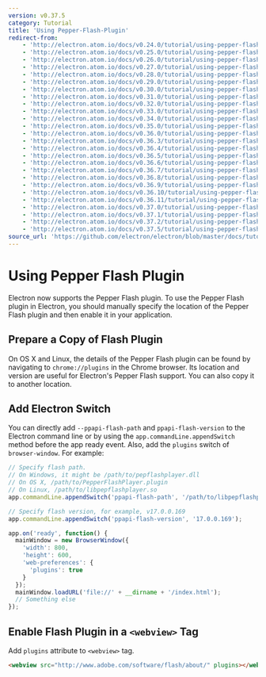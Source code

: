 ```yaml
---
version: v0.37.5
category: Tutorial
title: 'Using Pepper-Flash-Plugin'
redirect-from:
    - 'http://electron.atom.io/docs/v0.24.0/tutorial/using-pepper-flash-plugin/'
    - 'http://electron.atom.io/docs/v0.25.0/tutorial/using-pepper-flash-plugin/'
    - 'http://electron.atom.io/docs/v0.26.0/tutorial/using-pepper-flash-plugin/'
    - 'http://electron.atom.io/docs/v0.27.0/tutorial/using-pepper-flash-plugin/'
    - 'http://electron.atom.io/docs/v0.28.0/tutorial/using-pepper-flash-plugin/'
    - 'http://electron.atom.io/docs/v0.29.0/tutorial/using-pepper-flash-plugin/'
    - 'http://electron.atom.io/docs/v0.30.0/tutorial/using-pepper-flash-plugin/'
    - 'http://electron.atom.io/docs/v0.31.0/tutorial/using-pepper-flash-plugin/'
    - 'http://electron.atom.io/docs/v0.32.0/tutorial/using-pepper-flash-plugin/'
    - 'http://electron.atom.io/docs/v0.33.0/tutorial/using-pepper-flash-plugin/'
    - 'http://electron.atom.io/docs/v0.34.0/tutorial/using-pepper-flash-plugin/'
    - 'http://electron.atom.io/docs/v0.35.0/tutorial/using-pepper-flash-plugin/'
    - 'http://electron.atom.io/docs/v0.36.0/tutorial/using-pepper-flash-plugin/'
    - 'http://electron.atom.io/docs/v0.36.3/tutorial/using-pepper-flash-plugin/'
    - 'http://electron.atom.io/docs/v0.36.4/tutorial/using-pepper-flash-plugin/'
    - 'http://electron.atom.io/docs/v0.36.5/tutorial/using-pepper-flash-plugin/'
    - 'http://electron.atom.io/docs/v0.36.6/tutorial/using-pepper-flash-plugin/'
    - 'http://electron.atom.io/docs/v0.36.7/tutorial/using-pepper-flash-plugin/'
    - 'http://electron.atom.io/docs/v0.36.8/tutorial/using-pepper-flash-plugin/'
    - 'http://electron.atom.io/docs/v0.36.9/tutorial/using-pepper-flash-plugin/'
    - 'http://electron.atom.io/docs/v0.36.10/tutorial/using-pepper-flash-plugin/'
    - 'http://electron.atom.io/docs/v0.36.11/tutorial/using-pepper-flash-plugin/'
    - 'http://electron.atom.io/docs/v0.37.0/tutorial/using-pepper-flash-plugin/'
    - 'http://electron.atom.io/docs/v0.37.1/tutorial/using-pepper-flash-plugin/'
    - 'http://electron.atom.io/docs/v0.37.2/tutorial/using-pepper-flash-plugin/'
    - 'http://electron.atom.io/docs/v0.37.5/tutorial/using-pepper-flash-plugin/'
source_url: 'https://github.com/electron/electron/blob/master/docs/tutorial/using-pepper-flash-plugin.md'
---
```


# Using Pepper Flash Plugin

Electron now supports the Pepper Flash plugin. To use the Pepper Flash plugin in
Electron, you should manually specify the location of the Pepper Flash plugin
and then enable it in your application.

## Prepare a Copy of Flash Plugin

On OS X and Linux, the details of the Pepper Flash plugin can be found by
navigating to `chrome://plugins` in the Chrome browser. Its location and version
are useful for Electron's Pepper Flash support. You can also copy it to another
location.

## Add Electron Switch

You can directly add `--ppapi-flash-path` and `ppapi-flash-version` to the
Electron command line or by using the `app.commandLine.appendSwitch` method
before the app ready event. Also, add the `plugins` switch of `browser-window`.
For example:

```javascript
// Specify flash path.
// On Windows, it might be /path/to/pepflashplayer.dll
// On OS X, /path/to/PepperFlashPlayer.plugin
// On Linux, /path/to/libpepflashplayer.so
app.commandLine.appendSwitch('ppapi-flash-path', '/path/to/libpepflashplayer.so');

// Specify flash version, for example, v17.0.0.169
app.commandLine.appendSwitch('ppapi-flash-version', '17.0.0.169');

app.on('ready', function() {
  mainWindow = new BrowserWindow({
    'width': 800,
    'height': 600,
    'web-preferences': {
      'plugins': true
    }
  });
  mainWindow.loadURL('file://' + __dirname + '/index.html');
  // Something else
});
```

## Enable Flash Plugin in a `<webview>` Tag

Add `plugins` attribute to `<webview>` tag.

```html
<webview src="http://www.adobe.com/software/flash/about/" plugins></webview>
```
